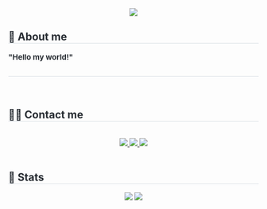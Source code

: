 <div align= "center">
    <img src="https://capsule-render.vercel.app/api?type=transparent&color=gradient&height=120&text=Hello%20'Eun-Ock'%20world!&animation=blinking&fontColor=000000&fontSize=50" />
    </div>
    <div style="text-align: left;"> 
    <h2 style="border-bottom: 1px solid #d8dee4; color: #282d33;"> 🙌 About me </h2>  
    <div style="font-weight: 700; font-size: 15px; text-align: left; color: #282d33;"> "Hello my world!" </div> 
    </div>
    <div style="text-align: left;">
    <h2 style="border-bottom: 1px solid #d8dee4; color: #282d33;">  </h2> <br> 
    <div  align= "center"> 
          </div>
    </div>
    <div style="text-align: left;">
    <h2 style="border-bottom: 1px solid #d8dee4; color: #282d33;"> 🧑‍💻 Contact me </h2> <br> 
    <div align= "center"> <a href=https://www.instagram.com/reel/C9NQkQDyf9a/?igsh=a3hjMTVzb2kxZjV6> <img src="https://img.shields.io/badge/Instagram-E4405F?style=flat&logo=Instagram&logoColor=white&link=https://www.instagram.com/reel/C9NQkQDyf9a/?igsh=a3hjMTVzb2kxZjV6"> </a>
         <a href=https://www.notion.so/Portfolio-965c39ed33e74c2ba81fa400c28df1bf> <img src="https://img.shields.io/badge/Notion-000000?style=flat&logo=Notion&logoColor=white&link=https://www.notion.so/Portfolio-965c39ed33e74c2ba81fa400c28df1bf"> </a>
         <a href=mailto:eunok2999> <img src="https://img.shields.io/badge/Gmail-EA4335?style=flat&logo=Gmail&logoColor=white&link=mailto:eunok2999"> </a>
          </div>  <br> 
    <div align= "center">  </div> 
    </div>
    <div style="text-align: left;"> 
    <h2 style="border-bottom: 1px solid #d8dee4; color: #282d33;"> 🏅 Stats </h2> <div align= "center"> <img src="https://github-readme-stats.vercel.app/api?username=lpaead&bg_color=60,faffb8,fff0fa&title_color=000000&text_color=000000"
         /> <img src="https://github-readme-stats.vercel.app/api/top-langs/?username=lpaead&layout=compact&bg_color=60,faffb8,fff0fa&title_color=000000&text_color=000000"
           /> </div> 
    </div>
    
